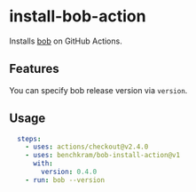 # install-bob-action

Installs [bob](https://bob.build/) on GitHub Actions.

## Features

You can specify bob release version via `version`.

## Usage
```yaml
  steps:
    - uses: actions/checkout@v2.4.0
    - uses: benchkram/bob-install-action@v1
      with:
        version: 0.4.0
    - run: bob --version
```
